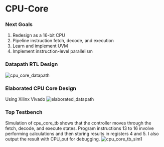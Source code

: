 # CPU-Core

### Next Goals
1. Redesign as a 16-bit CPU
2. Pipeline instruction fetch, decode, and execution
3. Learn and implement UVM
4. Implement instruction-level parallelism 

### Datapath RTL Design
![cpu_core_datapath](https://github.com/user-attachments/assets/c184e7a6-d7f9-404d-b45d-071533afea05)

### Elaborated CPU Core Design
Using Xilinx Vivado
![elaborated_datapath](https://github.com/user-attachments/assets/cbeafbcb-c2d2-4590-b782-5b8e9ce44afb)

### Top Testbench
Simulation of cpu_core_tb shows that the controller moves through the fetch, decode, and execute states. Program instructions 13 to 16 involve performing calculations and then storing results in registers 4 and 5. I also output the result with CPU_out for debugging.
![cpu_core_tb_sim1](https://github.com/user-attachments/assets/e33bd5ce-2b19-4e0e-b98a-338dbe66737a)

